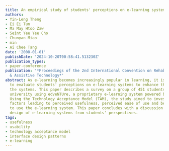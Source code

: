 ```yaml
---
title: An empirical study of students' perceptions on e-learning systems
authors:
- Yin-Leng Theng
- Ei Ei Tun
- Ma May Htoo Zaw
- Seint Yee Yee Cho
- Chunyan Miao
- min
- Ai Chee Tang
date: '2008-01-01'
publishDate: '2024-10-20T00:58:41.513230Z'
publication_types:
- paper-conference
publication: '*Proceedings of the 2nd International Convention on Rehabilitation Engineering
  & Assistive Technology*'
abstract: As e-learning becomes increasingly popular in learning, it is necessary
  to evaluate students' perceptions on e-learning systems to enhance the quality of
  the systems. This paper describes a survey on a group of 451 students from a local
  university using edveNTUre, a proprietary e-learning system powered by Blackboard.
  Using the Technology Acceptance Model (TAM), the study aimed to investigate the
  factors leading to perceived usefulness, perceived ease of use and behavioural intention
  to use the e-learning system. This paper concludes with a discussion on the interaction
  design of e-learning systems from students' perspectives.
tags:
- usefulness
- usability
- technology acceptance model
- interface design patterns
- e-learning
---
```

